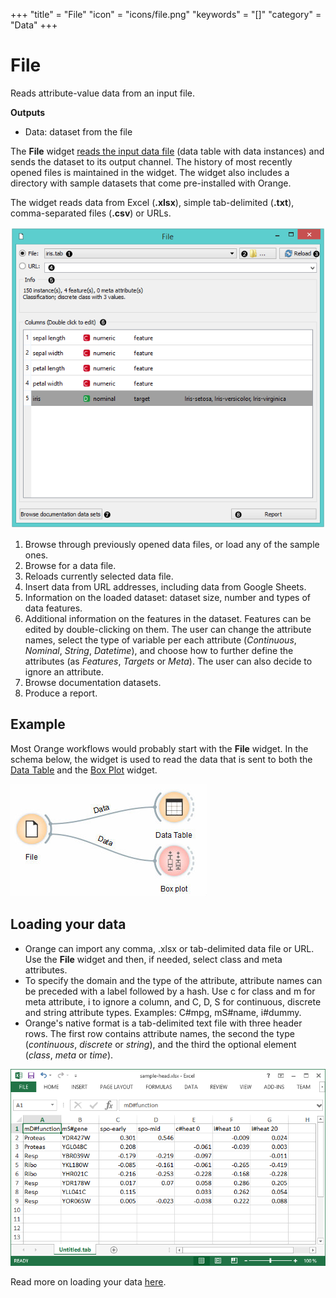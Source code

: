+++
"title" = "File"
"icon" = "icons/file.png"
"keywords" = "[]"
"category" = "Data"
+++

File
====

Reads attribute-value data from an input file.

**Outputs**

- Data: dataset from the file

The **File** widget [reads the input data file](https://docs.biolab.si//3/visual-programming/loading-your-data/index.html) (data table with data instances) and sends the dataset to its output channel. The history of most recently opened files is maintained in the widget. The widget also includes a directory with sample datasets that come pre-installed with Orange.

The widget reads data from Excel (**.xlsx**), simple tab-delimited (**.txt**), comma-separated files (**.csv**) or URLs.

![](/images/data/File-stamped.png)

1. Browse through previously opened data files, or load any of the sample ones.  
2. Browse for a data file.
3. Reloads currently selected data file.
4. Insert data from URL addresses, including data from Google Sheets.
5. Information on the loaded dataset: dataset size, number and types of data features.
6. Additional information on the features in the dataset. Features can be edited by double-clicking on them. The user can change the attribute names, select the type of variable per each attribute (*Continuous*, *Nominal*, *String*, *Datetime*), and choose how to further define the attributes (as *Features*, *Targets* or *Meta*). The user can also decide to ignore an attribute.
7. Browse documentation datasets.
8. Produce a report.

Example
-------

Most Orange workflows would probably start with the **File** widget. In the schema below, the widget is used to read the data that is sent to both the [Data Table](/widget-catalog/data/datatable) and the [Box Plot](/widget-catalog/visualize/boxplot) widget.

![](/images/data/File-Workflow.png)

Loading your data
-----------------

- Orange can import any comma, .xlsx or tab-delimited data file or URL. Use the **File** widget and then, if needed, select class and meta attributes.
- To specify the domain and the type of the attribute, attribute names can be preceded with a label followed by a hash. Use c for class and m for meta attribute, i to ignore a column, and C, D, S for continuous, discrete and string attribute types. Examples: C#mpg, mS#name, i#dummy.
- Orange's native format is a tab-delimited text file with three header rows. The first row contains attribute names, the second the type (*continuous*, *discrete* or *string*), and the third the optional element (*class*, *meta* or *time*).

![](/images/data/spreadsheet-simple-head1.png)

Read more on loading your data [here](https://docs.biolab.si//3/visual-programming/loading-your-data/index.html).
